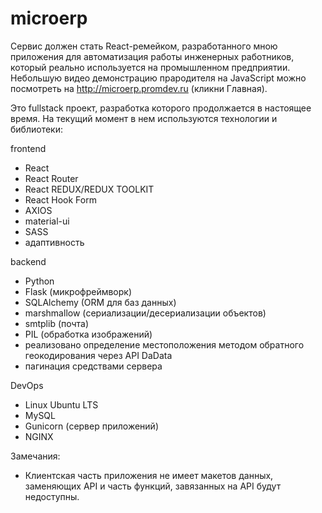 # microerp

Сервис должен стать React-ремейком, разработанного мною приложения для автоматизация работы инженерных работников, который реально используется на промышленном предприятии. Небольшую видео демонстрацию прародителя на JavaScript можно посмотреть на http://microerp.promdev.ru (кликни Главная).

Это fullstack проект, разработка которого продолжается в настоящее время. На текущий момент в нем используются технологии и библиотеки:

frontend
- React
- React Router
- React REDUX/REDUX TOOLKIT
- React Hook Form
- AXIOS
- material-ui
- SASS
- адаптивность


backend
- Python 
- Flask (микрофреймворк)
- SQLAlchemy (ORM для баз данных)
- marshmallow (сериализации/десериализации объектов)
- smtplib (почта)
- PIL (обработка изображений)
- реализовано определение местоположения методом обратного геокодирования через API DaData
- пагинация средствами сервера


DevOps
- Linux Ubuntu LTS
- MySQL
- Gunicorn (сервер приложений)
- NGINX

    
Замечания:
- Клиентская часть приложения не имеет макетов данных, заменяющих API и часть функций, завязанных на API будут недоступны.
